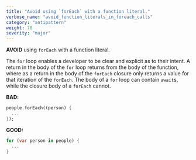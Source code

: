 ```yaml
---
title: "Avoid using `forEach` with a function literal."
verbose_name: "avoid_function_literals_in_foreach_calls"
category: "antipattern"
weight: 70
severity: "major"
---
```

**AVOID** using `forEach` with a function literal.

The `for` loop enables a developer to be clear and explicit as to their intent.
A return in the body of the `for` loop returns from the body of the function,
where as a return in the body of the `forEach` closure only returns a value
for that iteration of the `forEach`. The body of a `for` loop can contain
`await`s, while the closure body of a `forEach` cannot.

**BAD:**
```dart
people.forEach((person) {
  ...
});
```

**GOOD:**
```dart
for (var person in people) {
  ...
}
```
